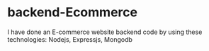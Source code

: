 # backend-Ecommerce
I have done an E-commerce website backend code by using these technologies: Nodejs, Expressjs, Mongodb
